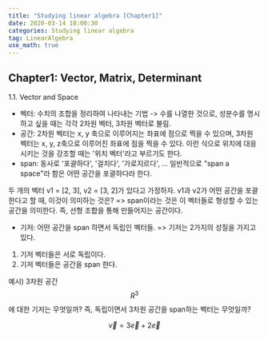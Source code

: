 ```yaml
---
title: "Studying linear algebra [Chapter1]"
date: 2020-03-14 18:00:30
categories: Studying linear algebra
tag: LinearAlgebra
use_math: true
---
```


## Chapter1: Vector, Matrix, Determinant
1.1. Vector and Space
+ 벡터: 수치의 조합을 정리하여 나타내는 기법 -> 수를 나열한 것으로, 성분수를 명시하고 싶을 때는 각각 2차원 벡터, 3차원 벡터로 불림.
+ 공간: 2차원 벡터는 x, y 축으로 이루어지는 좌표에 점으로 찍을 수 있으며, 3차원 벡터는 x, y, z축으로 이루어진 좌표에 점을 찍을 수 있다. 이런 식으로 위치에 대응시키는 것을 강조할 때는 '위치 벡터'라고 부르기도 한다.
+ span: 동사로 '포괄하다', '걸치다', '가로지르다', ...
일반적으로 "span a space"라 함은 어떤 공간을 포괄하다라 한다. 

두 개의 벡터 v1 = [2, 3], v2 = [3, 2]가 있다고 가정하자. v1과 v2가 어떤 공간을 포괄한다고 할 때, 이것이 의미하는 것은?
=> span이라는 것은 이 벡터들로 형성할 수 있는 공간을 의미한다. 즉, 선형 조합을 통해 만들어지는 공간이다.


+ 기저: 어떤 공간을 span 하면서 독립인 벡터들.
=> 기저는 2가지의 성질을 가지고 있다.
1) 기저 벡터들은 서로 독립이다.
2) 기저 벡터들은 공간을 span 한다.

예시) 3차원 공간 $$R^3$$에 대한 기저는 무엇일까? 즉, 독립이면서 3차원 공간을 span하는 벡터는 무엇일까?

$$\overrightarrow{v} = 3\overrightarrow{e} + 2\overrightarrow{e}$$
